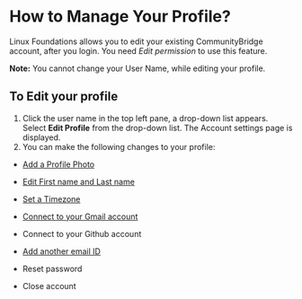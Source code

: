 # How to Manage Your Profile?
Linux Foundations allows you to edit your existing CommunityBridge account, after you login. You need *Edit permission* to use this feature.

**Note:** You cannot change your User Name, while editing your profile.

## To Edit your profile

1. Click the user name in the top left pane, a drop-down list appears. Select **Edit Profile** from the drop-down list.
The Account settings page is displayed. 
2. You can make the following changes to your profile:

 - [Add a Profile Photo](Add-Profile-Photo.md)
 
 - [Edit First name and Last name](Edit-First-Last-name.md)
 
 - [Set a Timezone](Set-Timezone.md)
 - [Connect to your Gmail account](connect-google-id.md)
 - Connect to your Github account
 - [Add another email ID](Add-email.md)
 - Reset password
 - Close account
